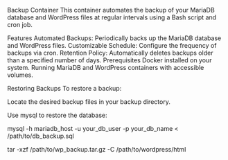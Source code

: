 Backup Container
This container automates the backup of your MariaDB database and WordPress files at regular intervals using a Bash script and cron job.

Features
Automated Backups: Periodically backs up the MariaDB database and WordPress files.
Customizable Schedule: Configure the frequency of backups via cron.
Retention Policy: Automatically deletes backups older than a specified number of days.
Prerequisites
Docker installed on your system.
Running MariaDB and WordPress containers with accessible volumes.

Restoring Backups
To restore a backup:

Locate the desired backup files in your backup directory.

Use mysql to restore the database:

mysql -h mariadb_host -u your_db_user -p your_db_name < /path/to/db_backup.sql

tar -xzf /path/to/wp_backup.tar.gz -C /path/to/wordpress/html
